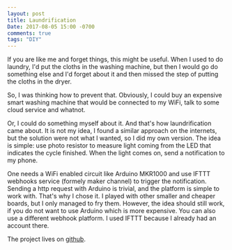```yaml
---
layout: post
title: Laundrification
Date: 2017-08-05 15:00 -0700
comments: true
tags: "DIY"
---
```


If you are like me and forget things, this might be useful.  When I used to do laundry,
I'd put the cloths in the washing machine, but then I would go do something else and
I'd forget about it and then missed the step of putting the cloths in the dryer.

So, I was thinking how to prevent that.  Obviously, I could buy an expensive smart
washing machine that would be connected to my WiFi, talk to some cloud service and whatnot.

Or, I could do something myself about it. And that's how laundrification came about. It is
not my idea, I found a similar approach on the internets, but the solution were not what
I wanted, so I did my own version.  The idea is simple: use photo resistor to measure light
coming from the LED that indicates the cycle finished. When the light comes on, send a
notification to my phone.

One needs a WiFi enabled circuit like Arduino MKR1000 and use IFTTT webhooks service (formely
maker channel) to trigger the notification.  Sending a http request with Arduino is trivial,
and the platform is simple to work with. That's why I chose it.  I played with other smaller
and cheaper boards, but I only managed to fry them. However, the idea should still work, if
you do not want to use Arduino which is more expensive. You can also use a different webhook
platform. I used IFTTT because I already had an account there.

The project lives on [github][1].

[1]: http://andrsd.github.io/laundrification/
